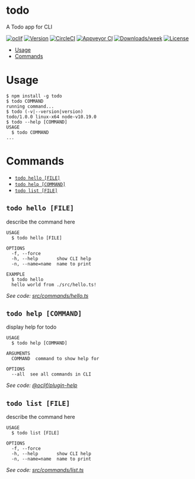 todo
====

A Todo app for CLI

[![oclif](https://img.shields.io/badge/cli-oclif-brightgreen.svg)](https://oclif.io)
[![Version](https://img.shields.io/npm/v/todo.svg)](https://npmjs.org/package/todo)
[![CircleCI](https://circleci.com/gh/SMAshhar/AshhCli-todo/tree/master.svg?style=shield)](https://circleci.com/gh/SMAshhar/AshhCli-todo/tree/master)
[![Appveyor CI](https://ci.appveyor.com/api/projects/status/github/SMAshhar/AshhCli-todo?branch=master&svg=true)](https://ci.appveyor.com/project/SMAshhar/AshhCli-todo/branch/master)
[![Downloads/week](https://img.shields.io/npm/dw/todo.svg)](https://npmjs.org/package/todo)
[![License](https://img.shields.io/npm/l/todo.svg)](https://github.com/SMAshhar/AshhCli-todo/blob/master/package.json)

<!-- toc -->
* [Usage](#usage)
* [Commands](#commands)
<!-- tocstop -->
# Usage
<!-- usage -->
```sh-session
$ npm install -g todo
$ todo COMMAND
running command...
$ todo (-v|--version|version)
todo/1.0.0 linux-x64 node-v10.19.0
$ todo --help [COMMAND]
USAGE
  $ todo COMMAND
...
```
<!-- usagestop -->
# Commands
<!-- commands -->
* [`todo hello [FILE]`](#todo-hello-file)
* [`todo help [COMMAND]`](#todo-help-command)
* [`todo list [FILE]`](#todo-list-file)

## `todo hello [FILE]`

describe the command here

```
USAGE
  $ todo hello [FILE]

OPTIONS
  -f, --force
  -h, --help       show CLI help
  -n, --name=name  name to print

EXAMPLE
  $ todo hello
  hello world from ./src/hello.ts!
```

_See code: [src/commands/hello.ts](https://github.com/SMAshhar/AshhCli-todo/blob/v1.0.0/src/commands/hello.ts)_

## `todo help [COMMAND]`

display help for todo

```
USAGE
  $ todo help [COMMAND]

ARGUMENTS
  COMMAND  command to show help for

OPTIONS
  --all  see all commands in CLI
```

_See code: [@oclif/plugin-help](https://github.com/oclif/plugin-help/blob/v3.2.2/src/commands/help.ts)_

## `todo list [FILE]`

describe the command here

```
USAGE
  $ todo list [FILE]

OPTIONS
  -f, --force
  -h, --help       show CLI help
  -n, --name=name  name to print
```

_See code: [src/commands/list.ts](https://github.com/SMAshhar/AshhCli-todo/blob/v1.0.0/src/commands/list.ts)_
<!-- commandsstop -->
